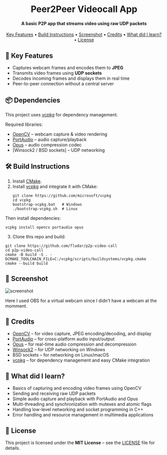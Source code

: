 
<h1 align="center">
  Peer2Peer Videocall App
</h1>

<h4 align="center">A basic P2P app that streams video using raw UDP packets</h4>

<p align="center">
  <a href="#key-features">Key Features</a> •
  <a href="#build-instructions">Build Instructions</a> •
  <a href="#screenshot">Screenshot</a> •
  <a href="#credits">Credits</a> •
  <a href="#what-did-i-learn">What did I learn?</a> •
  <a href="#license">License</a>
</p>



## 🧮 Key Features

- Captures webcam frames and encodes them to **JPEG**
- Transmits video frames using **UDP sockets**
- Decodes incoming frames and displays them in real time
- Peer-to-peer connection without a central server

## 📦 Dependencies

This project uses [vcpkg](https://github.com/microsoft/vcpkg) for dependency management.  

Required libraries:  
- [OpenCV](https://opencv.org/) – webcam capture & video rendering  
- [PortAudio](http://www.portaudio.com/) – audio capture/playback  
- [Opus](https://opus-codec.org/) – audio compression codec  
- [Winsock2 / BSD sockets] – UDP networking  

## 🛠 Build Instructions

1. Install [CMake](https://cmake.org/download/).  
2. Install [vcpkg](https://github.com/microsoft/vcpkg) and integrate it with CMake:  
   ```
   git clone https://github.com/microsoft/vcpkg
   cd vcpkg
   bootstrap-vcpkg.bat   # Windows
   ./bootstrap-vcpkg.sh  # Linux 
   ```
Then install dependencies:
  
    vcpkg install opencv portaudio opus
3. Clone this repo and build:
  ```
  git clone https://github.com/fludar/p2p-video-call
  cd p2p-video-call
  cmake -B build -S . -DCMAKE_TOOLCHAIN_FILE=C:/vcpkg/scripts/buildsystems/vcpkg.cmake
  cmake --build build
  ```
  
## 📸 Screenshot

![screenshot](https://raw.githubusercontent.com/fludar/p2p-videocall/main/resources/demo.gif)

Here I used OBS for a virtual webcam since I didn't have a webcam at the momment.

## 🙏 Credits

- [OpenCV](https://opencv.org/) – for video capture, JPEG encoding/decoding, and display  
- [PortAudio](http://www.portaudio.com/) – for cross-platform audio input/output  
- [Opus](https://opus-codec.org/) – for real-time audio compression and decompression  
- [Winsock2](https://learn.microsoft.com/en-us/windows/win32/winsock/) – for UDP networking on Windows  
- BSD sockets – for networking on Linux/macOS  
- [vcpkg](https://github.com/microsoft/vcpkg) – for dependency management and easy CMake integration


## 📖 What did I learn?
- Basics of capturing and encoding video frames using OpenCV
- Sending and receiving raw UDP packets
- Simple audio capture and playback with PortAudio and Opus
- Multi-threading and synchronization with mutexes and atomic flags
- Handling low-level networking and socket programming in C++
- Error handling and resource management in multimedia applications

## 📄 License

This project is licensed under the **MIT License** – see the [LICENSE](LICENSE) file for details.

